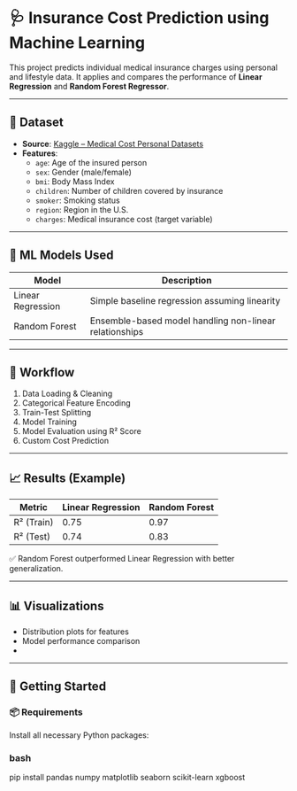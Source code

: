 # 🩺 Insurance Cost Prediction using Machine Learning

This project predicts individual medical insurance charges using personal and lifestyle data. It applies and compares the performance of **Linear Regression** and **Random Forest Regressor**.

---

## 📂 Dataset

- **Source**: [Kaggle – Medical Cost Personal Datasets](https://www.kaggle.com/datasets/mirichoi0218/insurance)
- **Features**:
  - `age`: Age of the insured person
  - `sex`: Gender (male/female)
  - `bmi`: Body Mass Index
  - `children`: Number of children covered by insurance
  - `smoker`: Smoking status
  - `region`: Region in the U.S.
  - `charges`: Medical insurance cost (target variable)

---

## 🧠 ML Models Used

| Model              | Description                                              |
|-------------------|----------------------------------------------------------|
| Linear Regression  | Simple baseline regression assuming linearity           |
| Random Forest      | Ensemble-based model handling non-linear relationships  |

---

## 🔁 Workflow

1. Data Loading & Cleaning
2. Categorical Feature Encoding
3. Train-Test Splitting
4. Model Training
5. Model Evaluation using R² Score
6. Custom Cost Prediction

---

## 📈 Results (Example)

| Metric        | Linear Regression | Random Forest |
|---------------|-------------------|----------------|
| R² (Train)    | 0.75              | 0.97           |
| R² (Test)     | 0.74              | 0.83           |

✅ Random Forest outperformed Linear Regression with better generalization.

---

## 📊 Visualizations


- Distribution plots for features
- Model performance comparison
- 

---

## 🚀 Getting Started

### 📦 Requirements

Install all necessary Python packages:

### bash

pip install pandas numpy matplotlib seaborn scikit-learn xgboost
